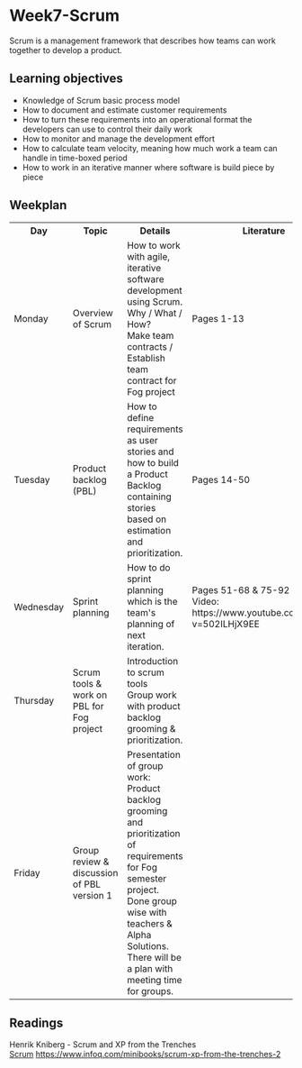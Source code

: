 # Week7-Scrum
Scrum is a management framework that describes how teams can work together to develop a product.

## Learning objectives
- Knowledge of Scrum basic process model
- How to document and estimate customer requirements
- How to turn these requirements into an operational format the developers can use to control their daily work
- How to monitor and manage the development effort 
- How to calculate team velocity, meaning how much work a team can handle in time-boxed period
- How to work in an iterative manner where software is build piece by piece

## Weekplan
<table>
	<tr>
		<th>Day</th>
		<th>Topic</th>
		<th>Details</th>
		<th>Literature</th>
    </tr>
	<tr>
		<td>Monday</td>
		<td>Overview of Scrum</td>	
		<td>
		How to work with agile, iterative software development using Scrum.<br>
		Why / What / How?<br>
		Make team contracts / Establish team contract for Fog project
		</td>
		<td>Pages 1-13</td>	
	</tr>
	<tr>
		<td>Tuesday</td>
		<td>Product backlog (PBL)</td>
		<td>
		How to define requirements as user stories and how to build a Product Backlog containing stories based on estimation and prioritization.
		</td>
		<td>Pages 14-50</td>	
	</tr>
	<tr>
		<td>Wednesday</td>
		<td>Sprint planning</td>	
		<td>
		How to do sprint planning which is the team's planning of next iteration.
		</td>
		<td>
		Pages 51-68 & 75-92<br>
		Video: https://www.youtube.com/watch?v=502ILHjX9EE</td>	
	</tr>
	<tr>
		<td>Thursday</td>
		<td>Scrum tools & work on PBL for Fog project</td>	
		<td>
		Introduction to scrum tools<br>
		Group work with product backlog grooming & prioritization.
		</td>
		<td></td>	
	</tr>
	<tr>
		<td>Friday</td>
		<td>Group review & discussion of PBL version 1</td>	
		<td>
		Presentation of group work:<br>
		Product backlog grooming and prioritization of requirements for Fog semester project.<br>
		Done group wise with teachers & Alpha Solutions.<br>
		There will be a plan with meeting time for groups.
		</td>
		<td></td>	
	</tr>
</table>

## Readings
Henrik Kniberg - Scrum and XP from the Trenches<br>
[Scrum](study/Scrum-and-XP-from-the-Trenches-2nd-edition.pdf)
https://www.infoq.com/minibooks/scrum-xp-from-the-trenches-2
